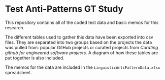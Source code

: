 # Test Anti-Patterns GT Study
This repository contains all of the coded test data and basic memos for this research.

The different tables used to gather this data have been exported into csv files. They are separated into two groups based on the projects the data was pulled from: popular GitHub projects or curated projects from *Curating github for engineered software projects*. A diagram of how these tables are put together is also included.

The memos for the data are included in the `LinguisticAntiPatternData.xlsx` spreadsheet.